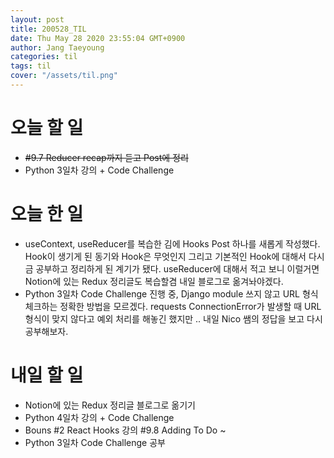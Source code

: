 ```yaml
---
layout: post
title: 200528_TIL
date: Thu May 28 2020 23:55:04 GMT+0900
author: Jang Taeyoung
categories: til
tags: til
cover: "/assets/til.png"
---
```


# 오늘 할 일

* ~~#9.7 Reducer recap까지 듣고 Post에 정리~~
* Python 3일차 강의 + Code Challenge

# 오늘 한 일

* useContext, useReducer를 복습한 김에 Hooks Post 하나를 새롭게 작성했다. Hook이 생기게 된 동기와 Hook은 무엇인지 그리고 기본적인 Hook에 대해서 다시금 공부하고 정리하게 된 계기가 됐다. useReducer에 대해서 적고 보니 이럴거면 Notion에 있는 Redux 정리글도 복습할겸 내일 블로그로 옮겨놔야겠다.
* Python 3일차 Code Challenge 진행 중, Django module 쓰지 않고 URL 형식 체크하는 정확한 방법을 모르겠다. requests ConnectionError가 발생할 때 URL 형식이 맞지 않다고 예외 처리를 해놓긴 했지만 .. 내일 Nico 쌤의 정답을 보고 다시 공부해보자.


# 내일 할 일

* Notion에 있는 Redux 정리글 블로그로 옮기기
* Python 4일차 강의 + Code Challenge
* Bouns #2 React Hooks 강의 #9.8 Adding To Do ~ 
* Python 3일차 Code Challenge 공부